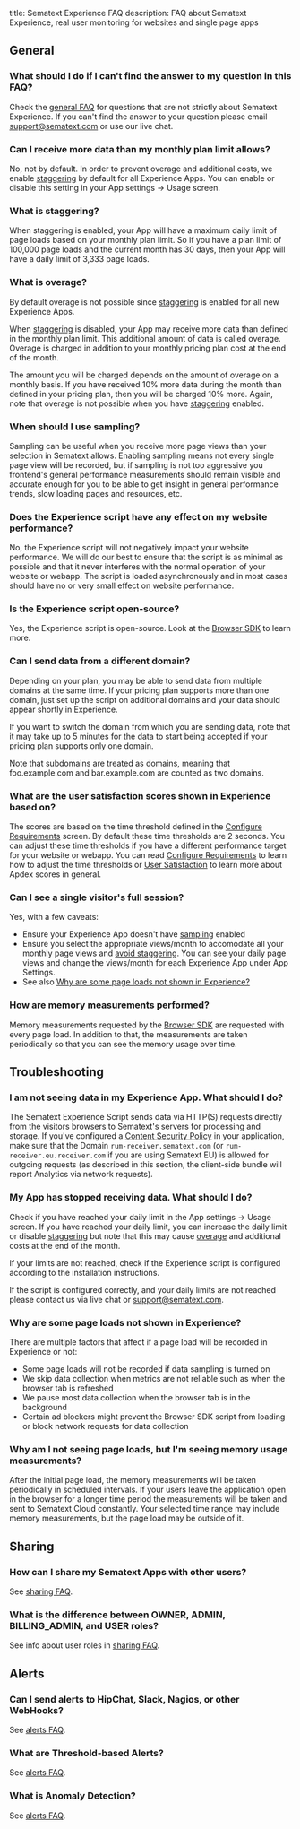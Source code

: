 title: Sematext Experience FAQ
description: FAQ about Sematext Experience, real user monitoring for websites and single page apps

## General

### What should I do if I can't find the answer to my question in this FAQ?

Check the [general FAQ](/faq) for questions that are not strictly
about Sematext Experience.  If you can't find the answer to your
question please email <support@sematext.com> or use our live chat.


### Can I receive more data than my monthly plan limit allows?

No, not by default. In order to prevent overage and additional costs, we enable
<a href="#what-is-staggering">staggering</a> by default for all Experience
Apps. You can enable or disable this setting in your App settings -> Usage
screen.

### What is staggering?

When staggering is enabled, your App will have a maximum daily limit of page
loads based on your monthly plan limit. So if you have a plan limit of 100,000
page loads and the current month has 30 days, then your App will have a daily
limit of 3,333 page loads.

### What is overage?

By default overage is not possible since <a href="#what-is-staggering">staggering</a> 
is enabled for all new Experience Apps.

When <a href="#what-is-staggering">staggering</a> is disabled, your App may
receive more data than defined in the monthly plan limit. This additional
amount of data is called overage. Overage is charged in addition to your
monthly pricing plan cost at the end of the month.

The amount you will be charged depends on the amount of overage on a monthly
basis. If you have received 10% more data during the month than defined in your
pricing plan, then you will be charged 10% more. Again, note that overage is
not possible when you have <a href="#what-is-staggering">staggering</a>
enabled.

### When should I use sampling?

Sampling can be useful when you receive more page views than your selection in Sematext allows.
Enabling sampling means not every single page view will be recorded, but if sampling is not too
aggressive you frontend's general performance measurements should remain visible and accurate 
enough for you to be able to get insight in general performance trends, slow loading pages and
resources, etc.

### Does the Experience script have any effect on my website performance?

No, the Experience script will not negatively impact your website performance.
We will do our best to ensure that the script is as minimal as possible and
that it never interferes with the normal operation of your website or webapp.
The script is loaded asynchronously and in most cases should have no or very
small effect on website performance.

### Is the Experience script open-source?

Yes, the Experience script is open-source. Look at the [Browser SDK](/agents/browser/)
to learn more. 

### Can I send data from a different domain?

Depending on your plan, you may be able to send data from multiple domains at
the same time. If your pricing plan supports more than one domain, just set up
the script on additional domains and your data should appear shortly in
Experience.

If you want to switch the domain from which you are sending data, note that it
may take up to 5 minutes for the data to start being accepted if your pricing
plan supports only one domain.

Note that subdomains are treated as domains, meaning that foo.example.com and 
bar.example.com are counted as two domains.

### What are the user satisfaction scores shown in Experience based on?

The scores are based on the time threshold defined in the [Configure
Requirements](/experience/configure-requirements) screen. By default these time
thresholds are 2 seconds. You can adjust these time thresholds if you have a
different performance target for your website or webapp. You can read
[Configure Requirements](/experience/configure-requirements) to learn how to
adjust the time thresholds or [User
Satisfaction](/experience/user-satisfaction) to learn more about Apdex scores
in general.

### Can I see a single visitor's full session?

Yes, with a few caveats:
 * Ensure your Experience App doesn't have [sampling](/experience/faq/#when-should-i-use-sampling) enabled
 * Ensure you select the appropriate views/month to accomodate all your monthly page views and [avoid staggering](/experience/faq/#can-i-receive-more-data-than-my-monthly-plan-limit-allows).  You can see your daily page views and change the views/month for each Experience App under App Settings.
 * See also [Why are some page loads not shown in Experience?](/experience/faq/#why-are-some-page-loads-not-shown-in-experience)

### How are memory measurements performed?

Memory measurements requested by the [Browser SDK](/agents/browser/) are requested 
with every page load. In addition to that, the measurements are taken periodically 
so that you can see the memory usage over time. 

## Troubleshooting

### I am not seeing data in my Experience App. What should I do?

The Sematext Experience Script sends data via HTTP(S) requests directly from the 
visitors browsers to Sematext's servers for processing and storage.
If you've configured a [Content Security Policy](https://developer.mozilla.org/en-US/docs/Web/HTTP/CSP) 
in your application, make sure that the Domain `rum-receiver.sematext.com` (or 
`rum-receiver.eu.receiver.com` if you are using Sematext EU) is allowed for outgoing
requests (as described in this section, the client-side bundle will report Analytics 
via network requests).

### My App has stopped receiving data. What should I do?

Check if you have reached your daily limit in the App settings -> Usage screen. If
you have reached your daily limit, you can increase the daily limit or disable
<a href="#what-is-staggering">staggering</a> but note that this may cause <a
href="#what-is-overage">overage</a> and additional costs at the end of the
month.

If your limits are not reached, check if the Experience script is configured
according to the installation instructions.

If the script is configured correctly, and your daily limits are not reached
please contact us via live chat or <support@sematext.com>.

### Why are some page loads not shown in Experience?

There are multiple factors that affect if a page load will be recorded in Experience or not:

 * Some page loads will not be recorded if data sampling is turned on
 * We skip data collection when metrics are not reliable such as when the browser tab is refreshed
 * We pause most data collection when the browser tab is in the background
 * Certain ad blockers might prevent the Browser SDK script from loading or block network requests for data collection

### Why am I not seeing page loads, but I'm seeing memory usage measurements? 

After the initial page load, the memory measurements will be taken periodically in 
scheduled intervals. If your users leave the application open in the browser for a 
longer time period the measurements will be taken and sent to Sematext Cloud 
constantly. Your selected time range may include memory measurements, but the page 
load may be outside of it. 

## Sharing

### How can I share my Sematext Apps with other users?

See [sharing FAQ](/faq/#sharing).

### What is the difference between OWNER, ADMIN, BILLING_ADMIN, and USER roles?

See info about user roles in [sharing FAQ](/faq/#sharing).

## Alerts

### Can I send alerts to HipChat, Slack, Nagios, or other WebHooks?

See [alerts FAQ](/faq/#alerts).

### What are Threshold-based Alerts?

See [alerts FAQ](/faq/#alerts).

### What is Anomaly Detection?

See [alerts FAQ](/faq/#alerts).
